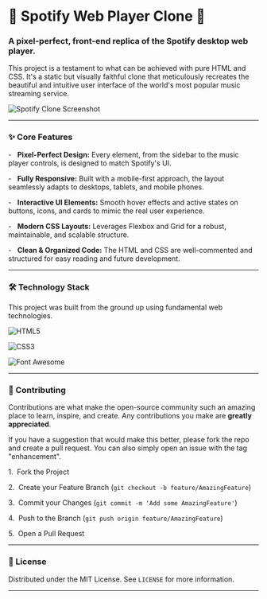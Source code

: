 # 🎵 Spotify Web Player Clone 🎵



### A pixel-perfect, front-end replica of the Spotify desktop web player.



This project is a testament to what can be achieved with pure HTML and CSS. It's a static but visually faithful clone that meticulously recreates the beautiful and intuitive user interface of the world's most popular music streaming service.



![Spotify Clone Screenshot](https://github.com/user-attachments/assets/24907df0-0819-4f8e-a021-1c25f69a6c70)





---



### ✨ Core Features



-   **Pixel-Perfect Design:** Every element, from the sidebar to the music player controls, is designed to match Spotify's UI.

-   **Fully Responsive:** Built with a mobile-first approach, the layout seamlessly adapts to desktops, tablets, and mobile phones.

-   **Interactive UI Elements:** Smooth hover effects and active states on buttons, icons, and cards to mimic the real user experience.

-   **Modern CSS Layouts:** Leverages Flexbox and Grid for a robust, maintainable, and scalable structure.

-   **Clean & Organized Code:** The HTML and CSS are well-commented and structured for easy reading and future development.



---



### 🛠️ Technology Stack



This project was built from the ground up using fundamental web technologies.



![HTML5](https://img.shields.io/badge/HTML5-E34F26?style=for-the-badge&logo=html5&logoColor=white)

![CSS3](https://img.shields.io/badge/CSS3-1572B6?style=for-the-badge&logo=css3&logoColor=white)

![Font Awesome](https://img.shields.io/badge/Font_Awesome-528DD7?style=for-the-badge&logo=fontawesome&logoColor=white)



---









### 🤝 Contributing



Contributions are what make the open-source community such an amazing place to learn, inspire, and create. Any contributions you make are **greatly appreciated**.



If you have a suggestion that would make this better, please fork the repo and create a pull request. You can also simply open an issue with the tag "enhancement".



1.  Fork the Project

2.  Create your Feature Branch (`git checkout -b feature/AmazingFeature`)

3.  Commit your Changes (`git commit -m 'Add some AmazingFeature'`)

4.  Push to the Branch (`git push origin feature/AmazingFeature`)

5.  Open a Pull Request



---

### 📄 License

Distributed under the MIT License. See `LICENSE` for more information.

---
